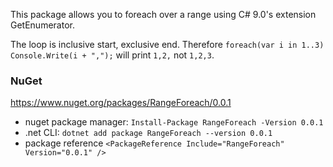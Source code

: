 This package allows you to foreach over a range using C# 9.0's extension GetEnumerator.

The loop is inclusive start, exclusive end. Therefore `foreach(var i in 1..3) Console.Write(i + ",");` will print `1,2,` not `1,2,3`.

### NuGet

https://www.nuget.org/packages/RangeForeach/0.0.1

- nuget package manager: `Install-Package RangeForeach -Version 0.0.1`
- .net CLI: `dotnet add package RangeForeach --version 0.0.1`
- package reference `<PackageReference Include="RangeForeach" Version="0.0.1" />`


